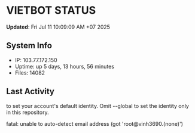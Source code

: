 # VIETBOT STATUS
**Updated**: Fri Jul 11 10:09:09 AM +07 2025

## System Info
- IP: 103.77.172.150
- Uptime: up 5 days, 13 hours, 56 minutes
- Files: 14082

## Last Activity

to set your account's default identity.
Omit --global to set the identity only in this repository.

fatal: unable to auto-detect email address (got 'root@vinh3690.(none)')
